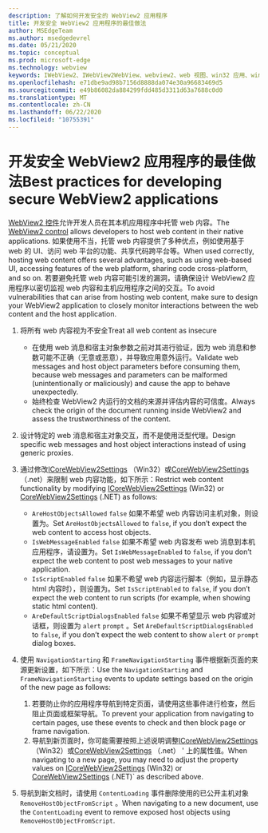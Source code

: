 ```yaml
---
description: 了解如何开发安全的 WebView2 应用程序
title: 开发安全 WebView2 应用程序的最佳做法
author: MSEdgeTeam
ms.author: msedgedevrel
ms.date: 05/21/2020
ms.topic: conceptual
ms.prod: microsoft-edge
ms.technology: webview
keywords: IWebView2、IWebView2WebView、webview2、web 视图、win32 应用、win32、edge、ICoreWebView2、ICoreWebView2Host、浏览器控件、边缘 html、安全性
ms.openlocfilehash: e71dbe9ad98b7156d8888da074e30a96683469d5
ms.sourcegitcommit: e49b86082da884299fdd485d3311d63a7688c0d0
ms.translationtype: MT
ms.contentlocale: zh-CN
ms.lasthandoff: 06/22/2020
ms.locfileid: "10755391"
---
```

# <span data-ttu-id="fd296-104">开发安全 WebView2 应用程序的最佳做法</span><span class="sxs-lookup"><span data-stu-id="fd296-104">Best practices for developing secure WebView2 applications</span></span>

<span data-ttu-id="fd296-105">[WebView2 控件](https://docs.microsoft.com/microsoft-edge/webview2/)允许开发人员在其本机应用程序中托管 web 内容。</span><span class="sxs-lookup"><span data-stu-id="fd296-105">The [WebView2 control](https://docs.microsoft.com/microsoft-edge/webview2/) allows developers to host web content in their native applications.</span></span> <span data-ttu-id="fd296-106">如果使用不当，托管 web 内容提供了多种优点，例如使用基于 web 的 UI、访问 web 平台的功能、共享代码跨平台等。</span><span class="sxs-lookup"><span data-stu-id="fd296-106">When used correctly, hosting web content offers several advantages, such as using web-based UI, accessing features of the web platform, sharing code cross-platform, and so on.</span></span> <span data-ttu-id="fd296-107">若要避免托管 web 内容可能引发的漏洞，请确保设计 WebView2 应用程序以密切监视 web 内容和主机应用程序之间的交互。</span><span class="sxs-lookup"><span data-stu-id="fd296-107">To avoid vulnerabilities that can arise from hosting web content, make sure to design your WebView2 application to closely monitor interactions between the web content and the host application.</span></span> 

1. <span data-ttu-id="fd296-108">将所有 web 内容视为不安全</span><span class="sxs-lookup"><span data-stu-id="fd296-108">Treat all web content as insecure</span></span>
    - <span data-ttu-id="fd296-109">在使用 web 消息和宿主对象参数之前对其进行验证，因为 web 消息和参数可能不正确（无意或恶意），并导致应用意外运行。</span><span class="sxs-lookup"><span data-stu-id="fd296-109">Validate web messages and host object parameters before consuming them, because web messages and parameters can be malformed (unintentionally or maliciously) and cause the app to behave unexpectedly.</span></span>
    - <span data-ttu-id="fd296-110">始终检查 WebView2 内运行的文档的来源并评估内容的可信度。</span><span class="sxs-lookup"><span data-stu-id="fd296-110">Always check the origin of the document running inside WebView2 and assess the trustworthiness of the content.</span></span> 

2. <span data-ttu-id="fd296-111">设计特定的 web 消息和宿主对象交互，而不是使用泛型代理。</span><span class="sxs-lookup"><span data-stu-id="fd296-111">Design specific web messages and host object interactions instead of using generic proxies.</span></span>

3. <span data-ttu-id="fd296-112">通过修改[ICoreWebView2Settings](../reference/win32/0-9-538/icorewebview2settings) （Win32）或[CoreWebView2Settings](../reference/dotnet/0-9-538/microsoft-web-webview2-core-corewebview2settings) （.net）来限制 web 内容功能，如下所示：</span><span class="sxs-lookup"><span data-stu-id="fd296-112">Restrict web content functionality by modifying [ICoreWebView2Settings](../reference/win32/0-9-538/icorewebview2settings) (Win32) or [CoreWebView2Settings](../reference/dotnet/0-9-538/microsoft-web-webview2-core-corewebview2settings) (.NET) as follows:</span></span>
    - <span data-ttu-id="fd296-113">`AreHostObjectsAllowed` `false` 如果不希望 web 内容访问主机对象，则设置为。</span><span class="sxs-lookup"><span data-stu-id="fd296-113">Set `AreHostObjectsAllowed` to `false`, if you don’t expect the web content to access host objects.</span></span>
    - <span data-ttu-id="fd296-114">`IsWebMessageEnabled` `false` 如果不希望 web 内容发布 web 消息到本机应用程序，请设置为。</span><span class="sxs-lookup"><span data-stu-id="fd296-114">Set `IsWebMessageEnabled` to `false`, if you don’t expect the web content to post web messages to your native application.</span></span> 
    - <span data-ttu-id="fd296-115">`IsScriptEnabled` `false` 如果不希望 web 内容运行脚本（例如，显示静态 html 内容时），则设置为。</span><span class="sxs-lookup"><span data-stu-id="fd296-115">Set `IsScriptEnabled` to `false`, if you don’t expect the web content to run scripts (for example, when showing static html content).</span></span>
    - <span data-ttu-id="fd296-116">`AreDefaultScriptDialogsEnabled` `false` 如果不希望显示 web 内容或对话框，则设置为 `alert` `prompt` 。</span><span class="sxs-lookup"><span data-stu-id="fd296-116">Set `AreDefaultScriptDialogsEnabled` to `false`, if you don’t expect the web content to show `alert` or `prompt` dialog boxes.</span></span>

4.  <span data-ttu-id="fd296-117">使用 `NavigationStarting` 和 `FrameNavigationStarting` 事件根据新页面的来源更新设置，如下所示：</span><span class="sxs-lookup"><span data-stu-id="fd296-117">Use the `NavigationStarting` and `FrameNavigationStarting` events to update settings based on the origin of the new page as follows:</span></span>
    1.  <span data-ttu-id="fd296-118">若要防止你的应用程序导航到特定页面，请使用这些事件进行检查，然后阻止页面或框架导航。</span><span class="sxs-lookup"><span data-stu-id="fd296-118">To prevent your application from navigating to certain pages, use these events to check and then block page or frame navigation.</span></span> 
    2.  <span data-ttu-id="fd296-119">导航到新页面时，你可能需要按照上述说明调整[ICoreWebView2Settings](../reference/win32/0-9-538/icorewebview2settings) （Win32）或[CoreWebView2Settings](../reference/dotnet/0-9-538/microsoft-web-webview2-core-corewebview2settings) （.net） ' 上的属性值。</span><span class="sxs-lookup"><span data-stu-id="fd296-119">When navigating to a new page, you may need to adjust the property values on [ICoreWebView2Settings](../reference/win32/0-9-538/icorewebview2settings) (Win32) or [CoreWebView2Settings](../reference/dotnet/0-9-538/microsoft-web-webview2-core-corewebview2settings) (.NET)\` as described above.</span></span>

5. <span data-ttu-id="fd296-120">导航到新文档时，请使用 `ContentLoading` 事件删除使用的已公开主机对象 `RemoveHostObjectFromScript` 。</span><span class="sxs-lookup"><span data-stu-id="fd296-120">When navigating to a new document, use the `ContentLoading` event to remove exposed host objects using `RemoveHostObjectFromScript`.</span></span> 